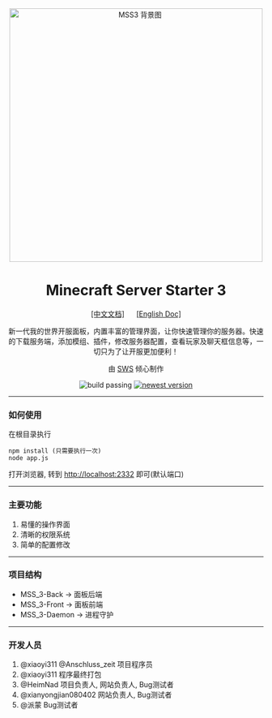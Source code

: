 <div align="center">
    <img src="https://pic1.afdiancdn.com/user/768222b86fe811eb90b752540025c377/common/e600f5865d9bb7392060408a8d0adb46_w1911_h996_s236.jpg?imageView2/1/w/3000/h/800" alt="MSS3 背景图" width="500">
    <h1>Minecraft Server Starter 3</h1>
    <a href="./README.md">[中文文档]</a>&nbsp&nbsp&nbsp&nbsp&nbsp&nbsp<a href="./README_EN.md">[English Doc]</a>
    <p>新一代我的世界开服面板，内置丰富的管理界面，让你快速管理你的服务器。快速的下载服务端，添加模组、插件，修改服务器配置，查看玩家及聊天框信息等，一切只为了让开服更加便利！</p>
    <p>由 <a href="https://skyworldstudio.top">SWS</a> 倾心制作</p>
    <a><img src="https://img.shields.io/badge/build-passing-brightgreen" alt="build passing"></a>
    <a href="https://github.com/SkyWorldStudio/MSS_3-Web-Production/releases/" target="_blank"><img src="https://img.shields.io/github/v/release/SkyWorldStudio/MSS_3-Web-Production?include_prereleases" alt="newest version"></a>
</div>

---

### 如何使用

在根目录执行
```
npm install (只需要执行一次)
node app.js
```
打开浏览器, 转到 <http://localhost:2332> 即可(默认端口)

---

### 主要功能
1. 易懂的操作界面
2. 清晰的权限系统
3. 简单的配置修改


---

### 项目结构
- MSS_3-Back -> 面板后端
- MSS_3-Front -> 面板前端
- MSS_3-Daemon -> 进程守护

---

### 开发人员
1. @xiaoyi311 @Anschluss_zeit 项目程序员
2. @xiaoyi311 程序最终打包
3. @HeimNad 项目负责人, 网站负责人, Bug测试者
4. @xianyongjian080402 网站负责人, Bug测试者
5. @派蒙 Bug测试者
